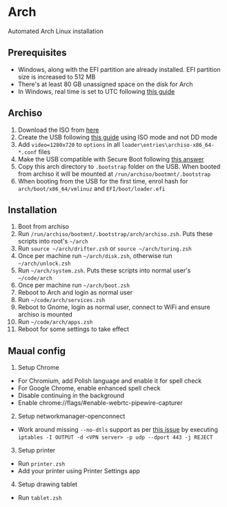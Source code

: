 # Arch

Automated Arch Linux installation

## Prerequisites

* Windows, along with the EFI partition are already installed. EFI partition size is increased to 512 MB
* There's at least 80 GB unassigned space on the disk for Arch
* In Windows, real time is set to UTC following [this guide](https://wiki.archlinux.org/index.php/Time#UTC_in_Windows)

## Archiso

1. Download the ISO from [here](https://www.archlinux.org/download/)
2. Create the USB following [this guide](https://wiki.archlinux.org/index.php/USB_flash_installation_media#Using_Rufus) using ISO mode and not DD mode
3. Add `video=1280x720` to `options` in all `loader\entries\archiso-x86_64-*.conf` files
4. Make the USB compatible with Secure Boot following [this answer](https://unix.stackexchange.com/questions/320078/how-to-boot-arch-linux-installation-medium-with-secure-boot-enabled)
5. Copy this arch directory to `.bootstrap` folder on the USB. When booted from archiso it will be mounted at `/run/archiso/bootmnt/.bootstrap`
6. When booting from the USB for the first time, enrol hash for `arch/boot/x86_64/vmlinuz` and `EFI/boot/loader.efi`

## Installation

1. Boot from archiso
2. Run `/run/archiso/bootmnt/.bootstrap/arch/archiso.zsh`. Puts these scripts into root's `~/arch`
3. Run `source ~/arch/drifter.zsh` or `source ~/arch/turing.zsh`
4. Once per machine run `~/arch/disk.zsh`, otherwise run `~/arch/unlock.zsh`
5. Run `~/arch/system.zsh`. Puts these scripts into normal user's `~/code/arch`
6. Once per machine run `~/arch/boot.zsh`
7. Reboot to Arch and login as normal user
8. Run `~/code/arch/services.zsh`
9. Reboot to Gnome, login as normal user, connect to WiFi and ensure archiso is mounted
10. Run `~/code/arch/apps.zsh`
11. Reboot for some settings to take effect

## Maual config

1. Setup Chrome
  - For Chromium, add Polish language and enable it for spell check
  - For Google Chrome, enable enhanced spell check
  - Disable continuing in the background
  - Enable chrome://flags/#enable-webrtc-pipewire-capturer
2. Setup networkmanager-openconnect
  - Work around missing `--no-dtls` support as per [this issue](https://gitlab.gnome.org/GNOME/NetworkManager-openconnect/issues/7) by executing `iptables -I OUTPUT -d <VPN server> -p udp --dport 443 -j REJECT`
3. Setup printer
  - Run `printer.zsh`
  - Add your printer using Printer Settings app
4. Setup drawing tablet
  - Run `tablet.zsh`

